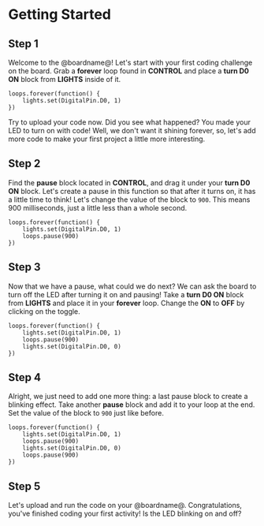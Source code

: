 # Getting Started

## Step 1

Welcome to the @boardname@! Let's start with your first coding challenge on the board. Grab a **forever** loop found in **CONTROL** and place a **turn D0 ON** block from **LIGHTS** inside of it.

```blocks
loops.forever(function() {
    lights.set(DigitalPin.D0, 1)
})
```

Try to upload your code now. Did you see what happened?
You made your LED to turn on with code!
Well, we don't want it shining forever, so, let's add more code to make your first project a little more interesting.

## Step 2

Find the **pause** block located in **CONTROL**, and drag it under your **turn D0 ON** block. Let's create a pause in this function so that after it turns on, it has a little time to think! Let's change the value of the block to ``900``. This means 900 milliseconds, just a little less than a whole second.

```blocks
loops.forever(function() {
    lights.set(DigitalPin.D0, 1)
    loops.pause(900)
})
```

## Step 3

Now that we have a pause, what could we do next? We can ask the board to turn off the LED after turning it on and pausing! Take a **turn D0 ON** block from **LIGHTS** and place it in your **forever** loop. Change the **ON** to **OFF** by clicking on the toggle.

```blocks
loops.forever(function() {
    lights.set(DigitalPin.D0, 1)
    loops.pause(900)
    lights.set(DigitalPin.D0, 0)
})
```

## Step 4

Alright, we just need to add one more thing: a last pause block to create a blinking effect. Take another **pause** block and add it to your loop at the end. Set the value of the block to ``900`` just like before.

```blocks
loops.forever(function() {
    lights.set(DigitalPin.D0, 1)
    loops.pause(900)
    lights.set(DigitalPin.D0, 0)
    loops.pause(900)
})
```

## Step 5

Let's upload and run the code on your @boardname@. Congratulations, you've finished coding your first activity! Is the LED blinking on and off?